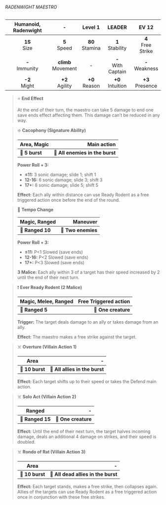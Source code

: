###### RADENWIGHT MAESTRO

| Humanoid, Radenwight |           -           |      Level 1      |        LEADER         |        EV 12         |
|:--------------------:|:---------------------:|:-----------------:|:---------------------:|:--------------------:|
|    **1S**<br>Size    |    **5**<br>Speed     | **80**<br>Stamina |  **1**<br>Stability   | **4**<br>Free Strike |
|  **-**<br>Immunity   | **climb**<br>Movement |         -         | **-**<br>With Captain |  **-**<br>Weakness   |
|   **-2**<br>Might    |   **+2**<br>Agility   | **+0**<br>Reason  |  **+0**<br>Intuition  |  **+3**<br>Presence  |

> ⭐️ **End Effect**
> 
> At the end of their turn, the maestro can take 5 damage to end one save ends effect affecting them. This damage can’t be reduced in any way.

> ❇️ **Cacophony (Signature Ability)**
> 
> | **Area, Magic** |                 **Main action** |
> | --------------- | -------------------------------:|
> | **📏 5 burst**  | **🎯 All enemies in the burst** |
> 
> **Power Roll + 3:**
> 
> - **≤11:** 3 sonic damage; slide 1; shift 1
> - **12-16:** 6 sonic damage; slide 3; shift 3
> - **17+:** 8 sonic damage; slide 5; shift 5
> 
> **Effect:** Each ally within distance can use Ready Rodent as a free triggered action once before the end of the round.

> 🏹 **Tempo Change**
> 
> | **Magic, Ranged** |       **Maneuver** |
> | ----------------- | ------------------:|
> | **📏 Ranged 10**  | **🎯 Two enemies** |
> 
> **Power Roll + 3:**
> 
> - **≤11:** P<1 Slowed (save ends)
> - **12-16:** P<2 Slowed (save ends)
> - **17+:** P<3 Slowed (save ends)
> 
> **3 Malice:** Each ally within 3 of a target has their speed increased by 2 until the end of their next turn.

> ❗️ **Ever Ready Rodent (2 Malice)**
> 
> | **Magic, Melee, Ranged** | **Free Triggered action** |
> | ------------------------ | -------------------------:|
> | **📏 Ranged 5**          |       **🎯 One creature** |
> 
> **Trigger:** The target deals damage to an ally or takes damage from an ally.
> 
> **Effect:** The maestro makes a free strike against the target.

> ☠️ **Overture (Villain Action 1)**
> 
> | **Area**        |                          **-** |
> | --------------- | ------------------------------:|
> | **📏 10 burst** | **🎯 All allies in the burst** |
> 
> **Effect:** Each target shifts up to their speed or takes the Defend main action.

> ☠️ **Solo Act (Villain Action 2)**
> 
> | **Ranged**       |               **-** |
> | ---------------- | -------------------:|
> | **📏 Ranged 15** | **🎯 One creature** |
> 
> **Effect:** Until the end of their next turn, the target halves incoming damage, deals an additional 4 damage on strikes, and their speed is doubled.

> ☠️ **Rondo of Rat (Villain Action 3)**
> 
> | **Area**        |                               **-** |
> | --------------- | -----------------------------------:|
> | **📏 10 burst** | **🎯 All dead allies in the burst** |
> 
> **Effect:** Each target stands, makes a free strike, then collapses again. Allies of the targets can use Ready Rodent as a free triggered action once in conjunction with these free strikes.
